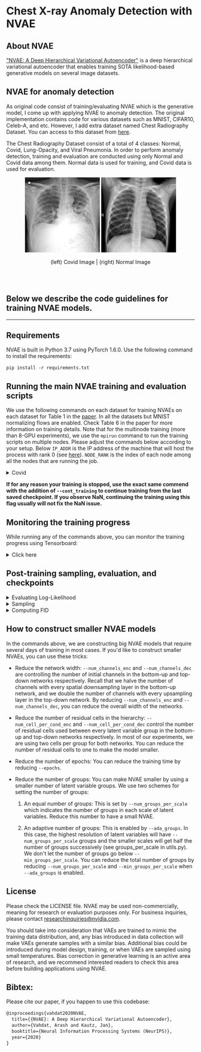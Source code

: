# Chest X-ray Anomaly Detection with NVAE

## About NVAE
["NVAE: A Deep Hierarchical Variational Autoencoder"](https://arxiv.org/abs/2007.03898) is a deep hierarchical variational autoencoder that enables training SOTA 
likelihood-based generative models on several image datasets.

## NVAE for anomaly detection
As original code consist of training/evaluating NVAE which is the generative model, I come up with applying NVAE to anomaly detection. The original implementation contains code for various datasets such as MNIST, CIFAR10, Celeb-A, and etc. However, I add extra dataset named Chest Radiography Dataset. You can access to this dataset from [here](https://www.kaggle.com/tawsifurrahman/covid19-radiography-database).

The Chest Radiography Dataset consist of a total of 4 classes: Normal, Covid, Lung-Opacity, and Viral Pneumonia. In order to perform anomaly detection, training and evaluation are conducted using only Normal and Covid data among them. Normal data is used for training, and Covid data is used for evaluation.


<p align="center">
    <img src="covid_dataset/COVID/COVID-89.png" width="200" /> 
    <img src="covid_dataset/Normal/Normal-79.png" width="200">
    
</p>
<p align="center">(left) Covid Image | (right) Normal Image <p align="center">

<br>
</br>

## Below we describe the code guidelines for training NVAE models.
---
## Requirements
NVAE is built in Python 3.7 using PyTorch 1.6.0. Use the following command to install the requirements:
```
pip install -r requirements.txt
``` 

## Running the main NVAE training and evaluation scripts
We use the following commands on each dataset for training NVAEs on each dataset for 
Table 1 in the [paper](https://arxiv.org/pdf/2007.03898.pdf). In all the datasets but MNIST
normalizing flows are enabled. Check Table 6 in the paper for more information on training
details. Note that for the multinode training (more than 8-GPU experiments), we use the `mpirun` 
command to run the training scripts on multiple nodes. Please adjust the commands below according to your setup. 
Below `IP_ADDR` is the IP address of the machine that will host the process with rank 0 
(see [here](https://pytorch.org/tutorials/intermediate/dist_tuto.html#initialization-methods)). 
`NODE_RANK` is the index of each node among all the nodes that are running the job.

<details><summary>Covid</summary>

GPU are used for training NVAE on dynamically binarized Covid.

```shell script
export EXPR_ID=UNIQUE_EXPR_ID
export DATA_DIR=PATH_TO_DATA_DIR
export CHECKPOINT_DIR=PATH_TO_CHECKPOINT_DIR
export CODE_DIR=PATH_TO_CODE_DIR
cd $CODE_DIR
python train.py --data $DATA_DIR/mnist --root $CHECKPOINT_DIR --save $EXPR_ID --dataset covid --batch_size 200 \
        --epochs 400 --num_latent_scales 2 --num_groups_per_scale 10 --num_postprocess_cells 3 --num_preprocess_cells 3 \
        --num_cell_per_cond_enc 2 --num_cell_per_cond_dec 2 --num_latent_per_group 20 --num_preprocess_blocks 2 \
        --num_postprocess_blocks 2 --weight_decay_norm 1e-2 --num_channels_enc 32 --num_channels_dec 32 --num_nf 0 \
        --ada_groups --num_process_per_node 2 --use_se --res_dist --fast_adamax 
```
</details>

**If for any reason your training is stopped, use the exact same commend with the addition of `--cont_training`
to continue training from the last saved checkpoint. If you observe NaN, continuing the training using this flag
usually will not fix the NaN issue.**


## Monitoring the training progress
While running any of the commands above, you can monitor the training progress using Tensorboard:

<details><summary>Click here</summary>

```shell script
tensorboard --logdir $CHECKPOINT_DIR/eval-$EXPR_ID/
```
Above, `$CHECKPOINT_DIR` and `$EXPR_ID` are the same variables used for running the main training script.

</details> 

## Post-training sampling, evaluation, and checkpoints

<details><summary>Evaluating Log-Likelihood</summary>

You can use the following command to load a trained model and evaluate it on the test datasets:

```shell script
cd $CODE_DIR
python evaluate.py --checkpoint $CHECKPOINT_DIR/eval-$EXPR_ID/checkpoint.pt --data $DATA_DIR/mnist --eval_mode=evaluate --num_iw_samples=1000
```
Above, `--num_iw_samples` indicates the number of importance weighted samples used in evaluation. 
`$CHECKPOINT_DIR` and `$EXPR_ID` are the same variables used for running the main training script.
Set `--data` to the same argument that was used when training NVAE (our example is for MNIST).

</details> 

<details><summary>Sampling</summary>

You can also use the following command to generate samples from a trained model:

```shell script
cd $CODE_DIR
python evaluate.py --checkpoint $CHECKPOINT_DIR/eval-$EXPR_ID/checkpoint.pt --eval_mode=sample --temp=0.6 --readjust_bn
```
where `--temp` sets the temperature used for sampling and `--readjust_bn` enables readjustment of the BN statistics
as described in the paper. If you remove `--readjust_bn`, the sampling will proceed with BN layer in the eval mode 
(i.e., BN layers will use running mean and variances extracted during training).

</details>

<details><summary>Computing FID</summary>

You can compute the FID score using 50K samples. To do so, you will need to create
a mean and covariance statistics file on the training data using a command like:

```shell script
cd $CODE_DIR
python scripts/precompute_fid_statistics.py --data $DATA_DIR/cifar10 --dataset cifar10 --fid_dir /tmp/fid-stats/
```
The command above computes the references statistics on the CIFAR-10 dataset and stores them in the `--fid_dir` durectory.
Given the reference statistics file, we can run the following command to compute the FID score:

```shell script
cd $CODE_DIR
python evaluate.py --checkpoint $CHECKPOINT_DIR/eval-$EXPR_ID/checkpoint.pt --data $DATA_DIR/cifar10 --eval_mode=evaluate_fid  --fid_dir /tmp/fid-stats/ --temp=0.6 --readjust_bn
```
where `--temp` sets the temperature used for sampling and `--readjust_bn` enables readjustment of the BN statistics
as described in the paper. If you remove `--readjust_bn`, the sampling will proceed with BN layer in the eval mode 
(i.e., BN layers will use running mean and variances extracted during training).
Above, `$CHECKPOINT_DIR` and `$EXPR_ID` are the same variables used for running the main training script.
Set `--data` to the same argument that was used when training NVAE (our example is for MNIST).

</details> 


## How to construct smaller NVAE models
In the commands above, we are constructing big NVAE models that require several days of training
in most cases. If you'd like to construct smaller NVAEs, you can use these tricks:

* Reduce the network width: `--num_channels_enc` and `--num_channels_dec` are controlling the number
of initial channels in the bottom-up and top-down networks respectively. Recall that we halve the
number of channels with every spatial downsampling layer in the bottom-up network, and we double the number of
channels with every upsampling layer in the top-down network. By reducing
`--num_channels_enc` and `--num_channels_dec`, you can reduce the overall width of the networks.

* Reduce the number of residual cells in the hierarchy: `--num_cell_per_cond_enc` and 
`--num_cell_per_cond_dec` control the number of residual cells used between every latent variable
group in the bottom-up and top-down networks respectively. In most of our experiments, we are using
two cells per group for both networks. You can reduce the number of residual cells to one to make the model
smaller.

* Reduce the number of epochs: You can reduce the training time by reducing `--epochs`.

* Reduce the number of groups: You can make NVAE smaller by using a smaller number of latent variable groups. 
We use two schemes for setting the number of groups:
    1. An equal number of groups: This is set by `--num_groups_per_scale` which indicates the number of groups 
    in each scale of latent variables. Reduce this number to have a small NVAE.
    
    2. An adaptive number of groups: This is enabled by `--ada_groups`. In this case, the highest
    resolution of latent variables will have `--num_groups_per_scale` groups and 
    the smaller scales will get half the number of groups successively (see groups_per_scale in utils.py).
    We don't let the number of groups go below `--min_groups_per_scale`. You can reduce
    the total number of groups by reducing `--num_groups_per_scale` and `--min_groups_per_scale`
    when `--ada_groups` is enabled.



## License
Please check the LICENSE file. NVAE may be used non-commercially, meaning for research or 
evaluation purposes only. For business inquiries, please contact 
[researchinquiries@nvidia.com](mailto:researchinquiries@nvidia.com).

You should take into consideration that VAEs are trained to mimic the training data distribution, and, any 
bias introduced in data collection will make VAEs generate samples with a similar bias. Additional bias could be 
introduced during model design, training, or when VAEs are sampled using small temperatures. Bias correction in 
generative learning is an active area of research, and we recommend interested readers to check this area before 
building applications using NVAE.

## Bibtex:
Please cite our paper, if you happen to use this codebase:

```
@inproceedings{vahdat2020NVAE,
  title={{NVAE}: A Deep Hierarchical Variational Autoencoder},
  author={Vahdat, Arash and Kautz, Jan},
  booktitle={Neural Information Processing Systems (NeurIPS)},
  year={2020}
}
```
